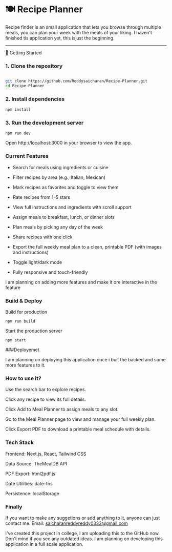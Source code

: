 # 🍽️ Recipe Planner

Recipe finder is an small application that lets you browse through multiple meals, you can plan your week with the meals of your liking. I haven't finished tis application yet, this isjust the beginning.

---

🚀 Getting Started

### 1. Clone the repository

```bash

git clone https://github.com/Reddysaicharan/Recipe-Planner.git
cd Recipe-Planner
```
### 2. Install dependencies
```bash
npm install
```
### 3. Run the development server
```
npm run dev

```
Open http://localhost:3000 in your browser to view the app.

### Current Features  
- Search for meals using ingredients or cuisine

- Filter recipes by area (e.g., Italian, Mexican)

- Mark recipes as favorites and toggle to view them

- Rate recipes from 1–5 stars

- View full instructions and ingredients with scroll support

- Assign meals to breakfast, lunch, or dinner slots

- Plan meals by picking any day of the week

- Share recipes with one click

- Export the full weekly meal plan to a clean, printable PDF (with images and instructions)

- Toggle light/dark mode

- Fully responsive and touch-friendly

I am planning on adding more features and make it ore interactive in the feature

### Build & Deploy

Build for production
```
npm run build
```
Start the production server
```
npm start
```
###Deployemet

I am planning on deploying this application once i buit the backed and some more features to it.

### How to use it?
Use the search bar to explore recipes.

Click any recipe to view its full details.

Click Add to Meal Planner to assign meals to any slot.

Go to the Meal Planner page to view and manage your full weekly plan.

Click Export PDF to download a printable meal schedule with details.

### Tech Stack 

Frontend: Next.js, React, Tailwind CSS

Data Source: TheMealDB API

PDF Export: html2pdf.js

Date Utilities: date-fns

Persistence: localStorage


### Finally

If you want to make any suggetions or add anything to it, anyone can just contact me.
Email: saicharanreddyreddy0333@gmail.com

I've created this project in college, I am uploading this to the GitHub now. Don't mind if you see any outdated ideas. I am planning on developing this application in a full scale application.
